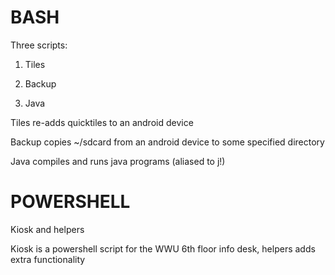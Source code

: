 # BASH

Three scripts:

1. Tiles

2. Backup

3. Java


Tiles re-adds quicktiles to an android device

Backup copies ~/sdcard from an android device to some specified directory

Java compiles and runs java programs (aliased to j!)

# POWERSHELL

Kiosk and helpers

Kiosk is a powershell script for the WWU 6th floor info desk, helpers adds
extra functionality
